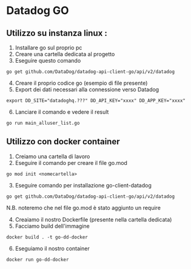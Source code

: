 # Datadog GO

## Utilizzo su instanza linux :

1. Installare go sul proprio pc
2. Creare una cartella dedicata al progetto
3. Eseguire questo comando
```
go get github.com/DataDog/datadog-api-client-go/api/v2/datadog
```

4. Creare il proprio codice go (esempio di file presente)
5. Export dei dati necessari alla connessione verso Datadog
```   
export DD_SITE="datadoghq.???" DD_API_KEY="xxxx" DD_APP_KEY="xxxx"
```

6. Lanciare il comando e vedere il result
```
go run main_alluser_list.go
```

## Utilizzo con docker container
1. Creiamo una cartella di lavoro
2. Eseguire il comando per creare il file go.mod
```
go mod init <nomecartella>
```

3. Eseguire comando per installazione go-client-datadog
```
go get github.com/DataDog/datadog-api-client-go/api/v2/datadog
```
N.B. noteremo che nel file go.mod è stato aggiunto un require

4. Creaiamo il nostro Dockerfile (presente nella cartella dedicata)
5. Facciamo build dell'immagine
```
docker build . -t go-dd-docker
```
6. Eseguiamo il nostro container
```
docker run go-dd-docker
```
